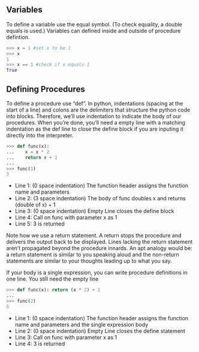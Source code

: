 ## Variables 
To define a variable use the equal symbol. (To check equality, a double equals is used.) Variables can defined inside and outside of procedure defintion.

```python
>>> x = 1 #set x to be 1
>>> x
1
>>> x == 1 #check if x equals 1
True
```

## Defining Procedures
To define a procedure use “def”. In python, indentations (spacing at the start of a line) and colons are the delimiters that structure the python code into blocks. Therefore, we’ll use indentation to indicate the body of our procedures. When you’re done, you’ll need a empty line with a matching indentation as the def line to close the define block if you are inputing it directly into the interpreter.

```python
>>> def func(x):
...    x = x * 2
...    return x + 1
... 
>>> func(1)
3
```
* Line 1:  (0 space indentation) The function header assigns the function name and parameters
* Line 2:  (3 space indentation) The body of func doubles x and returns (double of x) + 1
* Line 3:  (0 space indentation) Empty Line closes the define block
* Line 4:  Call on func with parameter x as 1
* Line 5:  3 is returned

Note how we use a return statement. A return stops the procedure and delivers the output back to be displayed. Lines lacking the return statement aren’t propagated beyond the procedure innards. An apt analogy would be: a return statement is similar to you speaking aloud and the non-return statements are similar to your thoughts leading up to what you say. 

If your body is a single expression, you can write procedure definitions in one line. You still need the empty line

```python
>>> def func(x): return (x * 2) + 1
...
>>> func(2)
5
```
* Line 1:  (0 space indentation) The function header assigns the function name and parameters and the single expression body
* Line 2:  (0 space indentation) Empty Line closes the define statement
* Line 3:  Call on func with parameter x as 1
* Line 4:  3 is returned
